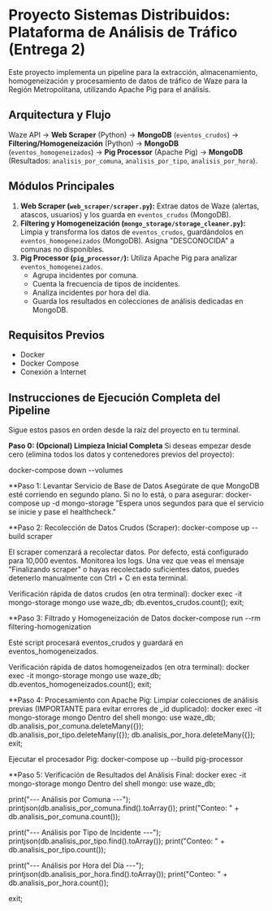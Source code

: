 # Proyecto Sistemas Distribuidos: Plataforma de Análisis de Tráfico (Entrega 2)

Este proyecto implementa un pipeline para la extracción, almacenamiento, homogeneización y procesamiento de datos de tráfico de Waze para la Región Metropolitana, utilizando Apache Pig para el análisis.

## Arquitectura y Flujo

Waze API → **Web Scraper** (Python) → **MongoDB** (`eventos_crudos`) → **Filtering/Homogeneización** (Python) → **MongoDB** (`eventos_homogeneizados`) → **Pig Processor** (Apache Pig) → **MongoDB** (Resultados: `analisis_por_comuna`, `analisis_por_tipo`, `analisis_por_hora`).

## Módulos Principales

1.  **Web Scraper (`web_scraper/scraper.py`):** Extrae datos de Waze (alertas, atascos, usuarios) y los guarda en `eventos_crudos` (MongoDB).
2.  **Filtering y Homogeneización (`mongo_storage/storage_cleaner.py`):** Limpia y transforma los datos de `eventos_crudos`, guardándolos en `eventos_homogeneizados` (MongoDB). Asigna "DESCONOCIDA" a comunas no disponibles.
3.  **Pig Processor (`pig_processor/`):** Utiliza Apache Pig para analizar `eventos_homogeneizados`.
    -   Agrupa incidentes por comuna.
    -   Cuenta la frecuencia de tipos de incidentes.
    -   Analiza incidentes por hora del día.
    -   Guarda los resultados en colecciones de análisis dedicadas en MongoDB.

## Requisitos Previos

-   Docker
-   Docker Compose
-   Conexión a Internet

## Instrucciones de Ejecución Completa del Pipeline

Sigue estos pasos en orden desde la raíz del proyecto en tu terminal.

**Paso 0: (Opcional) Limpieza Inicial Completa**
Si deseas empezar desde cero (elimina todos los datos y contenedores previos del proyecto):

docker-compose down --volumes 

**Paso 1: Levantar Servicio de Base de Datos
Asegúrate de que MongoDB esté corriendo en segundo plano. Si no lo está, o para asegurar:
docker-compose up -d mongo-storage
"Espera unos segundos para que el servicio se inicie y pase el healthcheck."

**Paso 2: Recolección de Datos Crudos (Scraper):
docker-compose up --build scraper

El scraper comenzará a recolectar datos. Por defecto, está configurado para 10,000 eventos.
Monitorea los logs. Una vez que veas el mensaje "Finalizando scraper" o hayas recolectado suficientes datos, puedes detenerlo manualmente con Ctrl + C en esta terminal.

Verificación rápida de datos crudos (en otra terminal):
docker exec -it mongo-storage mongo
use waze_db;
db.eventos_crudos.count(); 
exit;

**Paso 3: Filtrado y Homogeneización de Datos
docker-compose run --rm filtering-homogenization

Este script procesará eventos_crudos y guardará en eventos_homogeneizados.

Verificación rápida de datos homogeneizados (en otra terminal):
docker exec -it mongo-storage mongo
use waze_db; 
db.eventos_homogeneizados.count(); 
exit;

**Paso 4: Procesamiento con Apache Pig:
Limpiar colecciones de análisis previas (IMPORTANTE para evitar errores de _id duplicado):
docker exec -it mongo-storage mongo
Dentro del shell mongo:
use waze_db;
db.analisis_por_comuna.deleteMany({});
db.analisis_por_tipo.deleteMany({});
db.analisis_por_hora.deleteMany({});
exit;

Ejecutar el procesador Pig:
docker-compose up --build pig-processor

**Paso 5: Verificación de Resultados del Análisis Final:
docker exec -it mongo-storage mongo
Dentro del shell mongo:
use waze_db;

print("--- Análisis por Comuna ---");
printjson(db.analisis_por_comuna.find().toArray());
print("Conteo: " + db.analisis_por_comuna.count());

print("--- Análisis por Tipo de Incidente ---");
printjson(db.analisis_por_tipo.find().toArray());
print("Conteo: " + db.analisis_por_tipo.count());

print("--- Análisis por Hora del Día ---");
printjson(db.analisis_por_hora.find().toArray());
print("Conteo: " + db.analisis_por_hora.count());

exit;

